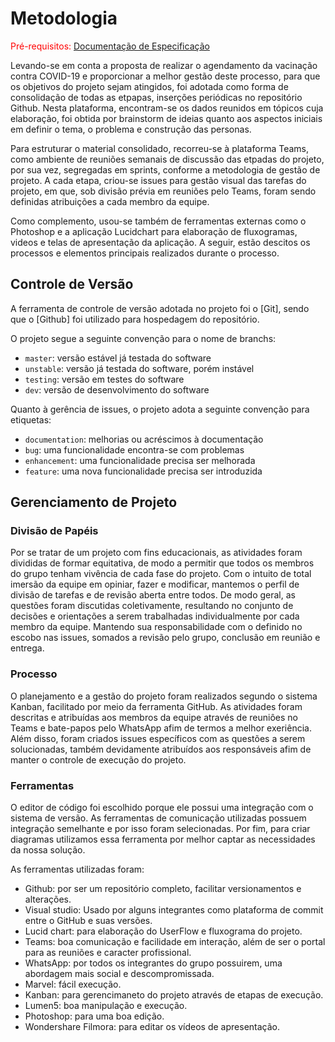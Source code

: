 
# Metodologia

<span style="color:red">Pré-requisitos: <a href="2-Especificação do Projeto.md"> Documentação de Especificação</a></span>

Levando-se em conta a proposta de realizar o agendamento da vacinação contra COVID-19 e proporcionar a melhor gestão deste processo, para que os objetivos do projeto sejam atingidos, foi adotada como forma de consolidação de todas as etpapas, inserções periódicas no repositório Github. Nesta plataforma, encontram-se os dados reunidos em tópicos cuja elaboração, foi obtida por brainstorm de ideias quanto aos aspectos iniciais em definir o tema, o problema e construção das personas. 

Para estruturar o material consolidado, recorreu-se à plataforma Teams, como ambiente de reuniões semanais de discussão das etpadas do projeto, por sua vez, segregadas em sprints, conforme a metodologia de gestão de projeto. A cada etapa, criou-se issues para gestão visual das tarefas do projeto, em que, sob divisão prévia em reuniões pelo Teams, foram sendo definidas atribuições a cada membro da equipe.

Como complemento, usou-se também de ferramentas externas como o Photoshop e a aplicação Lucidchart para elaboração de fluxogramas, videos e telas de apresentação da aplicação. A seguir, estão descitos os processos e elementos principais realizados durante o processo.

## Controle de Versão

A ferramenta de controle de versão adotada no projeto foi o
[Git], sendo que o [Github] foi utilizado para hospedagem do repositório.

O projeto segue a seguinte convenção para o nome de branchs:

- `master`: versão estável já testada do software
- `unstable`: versão já testada do software, porém instável
- `testing`: versão em testes do software
- `dev`: versão de desenvolvimento do software

Quanto à gerência de issues, o projeto adota a seguinte convenção para
etiquetas:

- `documentation`: melhorias ou acréscimos à documentação
- `bug`: uma funcionalidade encontra-se com problemas
- `enhancement`: uma funcionalidade precisa ser melhorada
- `feature`: uma nova funcionalidade precisa ser introduzida

## Gerenciamento de Projeto

### Divisão de Papéis

Por se tratar de um projeto com fins educacionais, as atividades foram divididas de formar equitativa, de modo a permitir que todos os membros do grupo tenham vivência de cada fase do projeto. Com o intuito de total imersão da equipe em opiniar, fazer e modificar, mantemos o perfil de divisão de tarefas e de revisão aberta entre todos. De modo geral, as questões foram discutidas coletivamente, resultando no conjunto de decisões e orientações a serem trabalhadas individualmente por cada membro da equipe. Mantendo sua responsabilidade com o definido no escobo nas issues, somados a revisão pelo grupo, conclusão em reunião e entrega.

### Processo

O planejamento e a gestão do projeto foram realizados segundo o sistema Kanban, facilitado por meio da ferramenta GitHub. As atividades foram descritas e atribuídas aos membros da equipe através de reuniôes no Teams e bate-papos pelo WhatsApp afim de termos a melhor exeriência. Além disso, foram criados issues específicos com as questões a serem solucionadas, também devidamente atribuídos aos responsáveis afim de manter o controle de execução do projeto. 

### Ferramentas

O editor de código foi escolhido porque ele possui uma integração com o sistema de versão. As ferramentas de comunicação utilizadas possuem integração semelhante e por isso foram selecionadas. Por fim, para criar diagramas utilizamos essa ferramenta por melhor captar as necessidades da nossa solução.

As ferramentas utilizadas foram: 
- Github: por ser um repositório completo, facilitar versionamentos e alterações.
- Visual studio: Usado por alguns integrantes como plataforma de commit entre o GitHub e suas versões.
- Lucid chart: para elaboração do UserFlow e fluxograma do projeto.
- Teams: boa comunicação e facilidade em interação, além de ser o portal para as reuniões e caracter profissional.
- WhatsApp: por todos os integrantes do grupo possuirem, uma abordagem mais social e descompromissada.
- Marvel: fácil execução.
- Kanban: para gerencimaneto do projeto através de etapas de execução.
- Lumen5: boa manipulação e execução.
- Photoshop: para uma boa edição.
- Wondershare Filmora: para editar os vídeos de apresentação.
 
